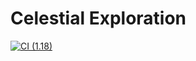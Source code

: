 # Celestial Exploration

[![CI (1.18)](https://github.com/shazean/CelestialExploration/actions/workflows/ci-build-1.18.yaml/badge.svg?branch=1.18)](https://github.com/shazean/CelestialExploration/actions/workflows/ci-build-1.18.yaml)
